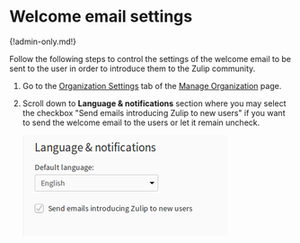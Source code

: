 # Welcome email settings

{!admin-only.md!}

Follow the following steps to control the settings of the welcome email
to be sent to the user in order to introduce them to the Zulip community.

1. Go to the [Organization Settings](/#organization/organization-settings)
tab of the [Manage Organization](/help/change-your-organization-settings) page.

2. Scroll down to **Language & notifications** section where you may
select the checkbox "Send emails introducing Zulip to new users"
if you want to send the welcome email to the users or let it remain uncheck.


    ![settings](/static/images/help/organization-settings-tab-welcome-email.png)

